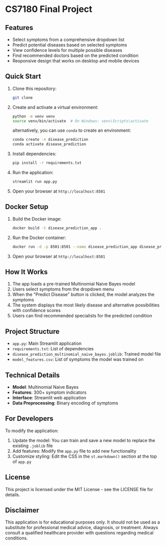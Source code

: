 # CS7180 Final Project

## Features

- Select symptoms from a comprehensive dropdown list
- Predict potential diseases based on selected symptoms
- View confidence levels for multiple possible diseases
- Find recommended doctors based on the predicted condition
- Responsive design that works on desktop and mobile devices

## Quick Start

1. Clone this repository:

   ```bash
   git clone
   ```

2. Create and activate a virtual environment:

   ```bash
   python -m venv venv
   source venv/bin/activate  # On Windows: venv\Scripts\activate
   ```

   alternatively, you can use `conda` to create an environment:

   ```bash
   conda create -n disease_prediction
   conda activate disease_prediction
   ```

3. Install dependencies:

   ```bash
   pip install -r requirements.txt
   ```

4. Run the application:

   ```bash
   streamlit run app.py
   ```

5. Open your browser at `http://localhost:8501`


## Docker Setup
1. Build the Docker image:

   ```bash
   docker build -t disease_prediction_app .
   ```

2. Run the Docker container:

   ```bash
   docker run -d -p 8501:8501 --name disease_prediction_app disease_prediction_app:latest
   ```

3. Open your browser at `http://localhost:8501`

## How It Works

1. The app loads a pre-trained Multinomial Naive Bayes model
2. Users select symptoms from the dropdown menu
3. When the "Predict Disease" button is clicked, the model analyzes the symptoms
4. The system displays the most likely disease and alternative possibilities with confidence scores
5. Users can find recommended specialists for the predicted condition

## Project Structure

- `app.py`: Main Streamlit application
- `requirements.txt`: List of dependencies
- `disease_prediction_multinomial_naive_bayes.joblib`: Trained model file
- `model_features.csv`: List of symptoms the model was trained on

## Technical Details

- **Model**: Multinomial Naive Bayes
- **Features**: 300+ symptom indicators
- **Interface**: Streamlit web application
- **Data Preprocessing**: Binary encoding of symptoms

## For Developers

To modify the application:

1. Update the model: You can train and save a new model to replace the existing `.joblib` file
2. Add features: Modify the `app.py` file to add new functionality
3. Customize styling: Edit the CSS in the `st.markdown()` section at the top of `app.py`

## License

This project is licensed under the MIT License - see the LICENSE file for details.

## Disclaimer

This application is for educational purposes only. It should not be used as a substitute for professional medical advice, diagnosis, or treatment. Always consult a qualified healthcare provider with questions regarding medical conditions.
